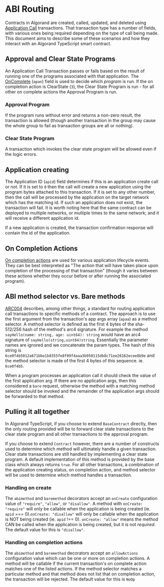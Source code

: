 # ABI Routing

Contracts in Algorand are created, called, updated, and deleted using [Application Call](https://developer.algorand.org/docs/get-details/transactions/transactions/#application-call-transaction) transactions. That transaction type has a number of fields, with various ones being required depending on the type of call being made. This document aims to describe some of these scenarios and how they interact with an Algorand TypeScript smart contract.

## Approval and Clear State Programs

An Application Call Transaction passes or fails based on the result of running one of the programs associated with that application. The [OnComplete](https://developer.algorand.org/docs/get-details/dapps/avm/teal/specification/#oncomplete) (`apan`) field is used to decide which _program_ is run. If the on completion action is ClearState (`3`), the Clear State Program is run - for all other on complete actions the Approval Program is run.

### Approval Program
If the program runs without error and returns a non-zero result, the transaction is allowed (though another transaction in the group may cause the whole group to fail as transaction groups are all or nothing).

### Clear State Program
A transaction which invokes the clear state program will be allowed even if the logic errors.

## Application creating

The Application ID (`apid`) field determines if this is an application create call or not. If it is set to `0` then the call will create a new application using the program bytes attached to this transaction. If it is set to any other number, then the call will be processed by the application on the target network which has the matching id. If such an application does not exist, the transaction will fail. It is worth noting here that the same contract can be deployed to multiple networks, or multiple times to the same network; and it will receive a different application id.

If a new application is created, the transaction confirmation response will contain the id of the application.

## On Completion Actions

[On completion actions](https://developer.algorand.org/docs/get-details/dapps/avm/teal/specification/#oncomplete) are used for various application lifecycle events. They can be best interpreted as "The action that will have taken place upon completion of the processing of that transaction" (though it varies between these actions whether they occur before or after running the associated program).

## ABI method selector vs. Bare methods

[ARC004](https://github.com/algorandfoundation/ARCs/blob/main/ARCs/arc-0004.md) describes, among other things, a standard for routing application call transactions to specific methods of a contract. The approach is to use the first argument from the transaction's app args array (`apaa`) as a method selector. A method selector is defined as the first 4 bytes of the sha-512/256 hash of the method's arc4 signature. For example the method `sayHello(name: string, age: uint64): string` would have an arc4 signature of `sayHello(string,uint64)string`. Essentially the parameter names are ignored and we concatenate the param types. The hash of this string is `6ce0f4b5012a671bbe1b8355fe8f09f4aaa3b950115db8c71ee26162ecee8b9e` and the method selector is made of the first 4 bytes of this sequence. ie. `6ce0f4b5`.

When a program processes an application call it should check the value of the first application arg. If there are no application args, then this considered a `bare` request, otherwise the method with a matching method selector should be invoked and the remainder of the application args should be forwarded to that method.

## Pulling it all together

In Algorand TypeScript, if you choose to extend `BaseContract` directly, then the only routing provided will be to forward clear state transactions to the clear state program and all other transactions to the approval program.

If you choose to extend `Contract` however, there are a number of constructs used to determine which method will ultimately handle a given transaction. Clear state transactions are still handled by implementing a clear state program. A default implementation of this method is provided by the base class which always returns `true`. For all other transactions, a combination of the application creating status, on completion action, and method selector will be used to determine which method handles a transaction.

### Handling on create

The `abimethod` and `baremethod` decorators accept an `onCreate` configuration value of `"require"`, `"allow"`, or `"disallow"`. A method with `onCreate: "require"` will only be callable when the application is being created (ie. `apid` === 0).`onCreate: "disallow"` will only be callable when the application is NOT being created (ie. `apid` !== 0). `onCreate: "allow"` means the method CAN be called when the application is being created, but it is not _required_. The default value for this is `"disallow"`.

### Handling on completion actions

The `abimethod` and `baremethod` decorators accept an `allowActions` configuration value which can be one or more on completion actions. A method will be callable if the current transaction's on complete action matches one of the listed actions. If the method selector matches a particular method and that method does not list that on completion action, the transaction will be rejected. The default value for this is `NoOp`





